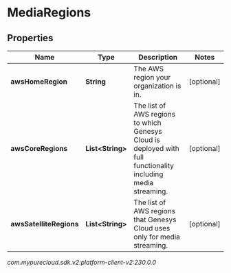# MediaRegions


## Properties

| Name | Type | Description | Notes |
| ------------ | ------------- | ------------- | ------------- |
| **awsHomeRegion** | **String** | The AWS region your organization is in. |  [optional] |
| **awsCoreRegions** | **List&lt;String&gt;** | The list of AWS regions to which Genesys Cloud is deployed with full functionality including media streaming. |  [optional] |
| **awsSatelliteRegions** | **List&lt;String&gt;** | The list of AWS regions that Genesys Cloud uses only for media streaming. |  [optional] |




_com.mypurecloud.sdk.v2:platform-client-v2:230.0.0_
